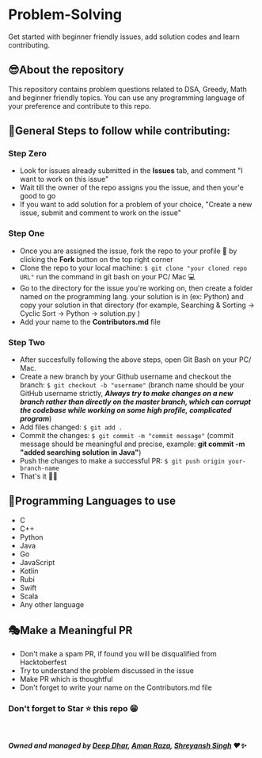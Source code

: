# Problem-Solving
Get started with beginner friendly issues, add solution codes and learn contributing.

## 😎About the repository
This repository contains problem questions related to DSA, Greedy, Math and beginner friendly topics. You can use any programming language of your preference and contribute to this repo.

## 📢General Steps to follow while contributing:

### Step Zero
- Look for issues already submitted in the __Issues__ tab, and comment "I want to work on this issue"
- Wait till the owner of the repo assigns you the issue, and then your'e good to go
- If you want to add solution for a problem of your choice, "Create a new issue, submit and comment to work on the issue"

### Step One
- Once you are assigned the issue, fork the repo to your profile 🍴 by clicking the __Fork__ button on the top right corner 
- Clone the repo to your local machine: ```$ git clone "your cloned repo URL"``` run the command in git bash on your PC/ Mac 💻
- Go to the directory for the issue you're working on, then create a folder named on the programming lang. your solution is in (ex: Python) and copy your solution in that directory (for example, Searching & Sorting -> Cyclic Sort -> Python -> solution.py )
- Add your name to the __Contributors.md__ file

### Step Two
- After succesfully following the above steps, open Git Bash on your PC/ Mac.
- Create a new branch by your Github username and checkout the branch: ```$ git checkout -b "username"``` (branch name should be your GitHub username strictly, ___Always try to make changes on a new branch rather than directly on the master branch, which can corrupt the codebase while working on some high profile, complicated program___) 
- Add files changed: ```$ git add .```
- Commit the changes: ```$ git commit -m "commit message"``` (commit message should be meaningful and precise, example: __git commit -m "added searching solution in Java"__)
- Push the changes to make a successful PR: ```$ git push origin your-branch-name```
- That's it 🎉💥

## 📌Programming Languages to use
- C
- C++
- Python
- Java
- Go
- JavaScript
- Kotlin
- Rubi
- Swift
- Scala
- Any other language

## 🎭Make a Meaningful PR
- Don't make a spam PR, if found you will be disqualified from Hacktoberfest
- Try to understand the problem discussed in the issue
- Make PR which is thoughtful
- Don't forget to write your name on the Contributors.md file

### Don't forget to Star ⭐ this repo 😁

<br></br>
___Owned and managed by [Deep Dhar](https://github.com/deepdhar), [Aman Raza](https://github.com/aman-raza), [Shreyansh Singh](https://github.com/dumbbutgenius) ❤✨___
